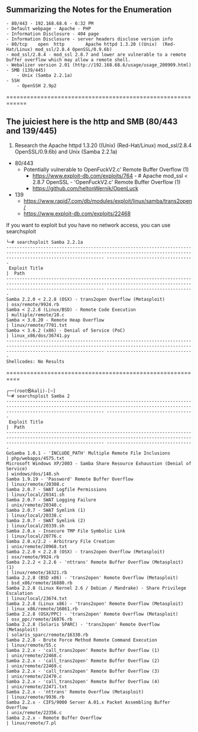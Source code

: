 ## Summarizing the Notes for the Enumeration

	- 80/443 - 192.168.68.6 - 6:32 PM
	- Default webpage - Apache - PHP
	- Information Disclosure - 404 page
	- Information Disclosure - server headers disclose version info
	- 80/tcp    open  http        Apache httpd 1.3.20 ((Unix)  (Red-Hat/Linux) mod_ssl/2.8.4 OpenSSL/0.9.6b)
	- mod_ssl/2.8.4 - mod_ssl 2.8.7 and lower are vulnerable to a remote buffer overflow which may allow a remote shell.
	- Webalizer version 2.01 (http://192.168.68.6/usage/usage_200909.html)
	- SMB (139/445)
		- Unix (Samba 2.2.1a)
	- SSH
		- OpenSSH 2.9p2

============================================================

## The juiciest here is the http and SMB (80/443 and 139/445)


1. Research the Apache httpd 1.3.20 ((Unix)  (Red-Hat/Linux) mod_ssl/2.8.4 OpenSSL/0.9.6b) and Unix (Samba 2.2.1a) 


-   80/443
	- Potentially vulnerable to OpenFuckV2.c' Remote Buffer Overflow (1)
		- https://www.exploit-db.com/exploits/764 - # Apache mod_ssl < 2.8.7 OpenSSL - 'OpenFuckV2.c' Remote Buffer Overflow (1)
		- https://github.com/heltonWernik/OpenLuck
- 139
	- https://www.rapid7.com/db/modules/exploit/linux/samba/trans2open/
	- https://www.exploit-db.com/exploits/22468

If you want to exploit but you have no network access, you can use searchsploit

```
└─# searchsploit Samba 2.2.1a                                                                                      
--------------------------------------------------------------------------------------------------------------------------------------------------------------------------------- ---------------------------------
 Exploit Title                                                                                                                                                                   |  Path
--------------------------------------------------------------------------------------------------------------------------------------------------------------------------------- ---------------------------------
Samba 2.2.0 < 2.2.8 (OSX) - trans2open Overflow (Metasploit)                                                                                                                     | osx/remote/9924.rb
Samba < 2.2.8 (Linux/BSD) - Remote Code Execution                                                                                                                                | multiple/remote/10.c
Samba < 3.0.20 - Remote Heap Overflow                                                                                                                                            | linux/remote/7701.txt
Samba < 3.6.2 (x86) - Denial of Service (PoC)                                                                                                                                    | linux_x86/dos/36741.py
--------------------------------------------------------------------------------------------------------------------------------------------------------------------------------- ---------------------------------
Shellcodes: No Results

```

==========================================================

```
┌──(root㉿kali)-[~]
└─# searchsploit Samba 2     
--------------------------------------------------------------------------------------------------------------------------------------------------------------------------------- ---------------------------------
 Exploit Title                                                                                                                                                                   |  Path
--------------------------------------------------------------------------------------------------------------------------------------------------------------------------------- ---------------------------------
GoSamba 1.0.1 - 'INCLUDE_PATH' Multiple Remote File Inclusions                                                                                                                   | php/webapps/4575.txt
Microsoft Windows XP/2003 - Samba Share Resource Exhaustion (Denial of Service)                                                                                                  | windows/dos/148.sh
Samba 1.9.19 - 'Password' Remote Buffer Overflow                                                                                                                                 | linux/remote/20308.c
Samba 2.0.7 - SWAT Logfile Permissions                                                                                                                                           | linux/local/20341.sh
Samba 2.0.7 - SWAT Logging Failure                                                                                                                                               | unix/remote/20340.c
Samba 2.0.7 - SWAT Symlink (1)                                                                                                                                                   | linux/local/20338.c
Samba 2.0.7 - SWAT Symlink (2)                                                                                                                                                   | linux/local/20339.sh
Samba 2.0.x - Insecure TMP File Symbolic Link                                                                                                                                    | linux/local/20776.c
Samba 2.0.x/2.2 - Arbitrary File Creation                                                                                                                                        | unix/remote/20968.txt
Samba 2.2.0 < 2.2.8 (OSX) - trans2open Overflow (Metasploit)                                                                                                                     | osx/remote/9924.rb
Samba 2.2.2 < 2.2.6 - 'nttrans' Remote Buffer Overflow (Metasploit) (1)                                                                                                          | linux/remote/16321.rb
Samba 2.2.8 (BSD x86) - 'trans2open' Remote Overflow (Metasploit)                                                                                                                | bsd_x86/remote/16880.rb
Samba 2.2.8 (Linux Kernel 2.6 / Debian / Mandrake) - Share Privilege Escalation                                                                                                  | linux/local/23674.txt
Samba 2.2.8 (Linux x86) - 'trans2open' Remote Overflow (Metasploit)                                                                                                              | linux_x86/remote/16861.rb
Samba 2.2.8 (OSX/PPC) - 'trans2open' Remote Overflow (Metasploit)                                                                                                                | osx_ppc/remote/16876.rb
Samba 2.2.8 (Solaris SPARC) - 'trans2open' Remote Overflow (Metasploit)                                                                                                          | solaris_sparc/remote/16330.rb
Samba 2.2.8 - Brute Force Method Remote Command Execution                                                                                                                        | linux/remote/55.c
Samba 2.2.x - 'call_trans2open' Remote Buffer Overflow (1)                                                                                                                       | unix/remote/22468.c
Samba 2.2.x - 'call_trans2open' Remote Buffer Overflow (2)                                                                                                                       | unix/remote/22469.c
Samba 2.2.x - 'call_trans2open' Remote Buffer Overflow (3)                                                                                                                       | unix/remote/22470.c
Samba 2.2.x - 'call_trans2open' Remote Buffer Overflow (4)                                                                                                                       | unix/remote/22471.txt
Samba 2.2.x - 'nttrans' Remote Overflow (Metasploit)                                                                                                                             | linux/remote/9936.rb
Samba 2.2.x - CIFS/9000 Server A.01.x Packet Assembling Buffer Overflow                                                                                                          | unix/remote/22356.c
Samba 2.2.x - Remote Buffer Overflow                                                                                                                                             | linux/remote/7.pl

```